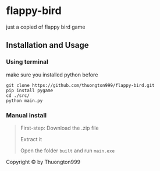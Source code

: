 # flappy-bird
just a copied of flappy bird game

## Installation and Usage

### Using terminal
make sure you installed python before
```
git clone https://github.com/thuongton999/flappy-bird.git
pip install pygame
cd ./src/
python main.py
```
### Manual install
> First-step: Download the .zip file
> 
> Extract it
> 
> Open the folder `built` and run `main.exe`

Copyright © by Thuongton999
